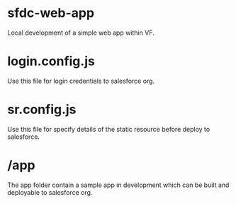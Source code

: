 # sfdc-web-app
Local development of a simple web app within VF.

# login.config.js
Use this file for login credentials to salesforce org.

# sr.config.js
Use this file for specify details of the static resource before deploy to salesforce.

# /app
The app folder contain a sample app in development which can be built and deployable to salesforce org.



